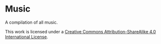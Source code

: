 # Music
A compilation of all music.

This work is licensed under a [Creative Commons Attribution-ShareAlike 4.0 International License](http://creativecommons.org/licenses/by-sa/4.0/).
